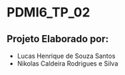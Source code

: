# PDMI6_TP_02

## Projeto Elaborado por:
- Lucas Henrique de Souza Santos
- Nikolas Caldeira Rodrigues e Silva
